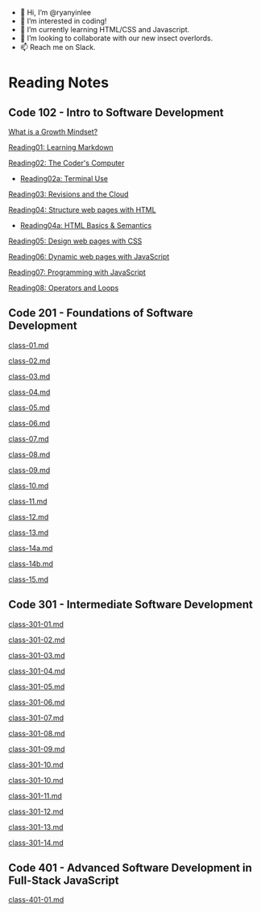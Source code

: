 - 👋 Hi, I’m @ryanyinlee
- 👀 I’m interested in coding!
- 🌱 I’m currently learning HTML/CSS and Javascript.
- 💞️ I’m looking to collaborate with our new insect overlords.
- 📫 Reach me on Slack.

# Reading Notes

## Code 102 - Intro to Software Development

[What is a Growth Mindset?](growthmindset.md)

[Reading01: Learning Markdown](reading01.md)

[Reading02: The Coder's Computer](reading02.md)
- [Reading02a: Terminal Use](reading02a.html)

[Reading03: Revisions and the Cloud](reading03.md)

[Reading04: Structure web pages with HTML](reading04.md)
- [Reading04a: HTML Basics & Semantics](reading04a.md)

[Reading05: Design web pages with CSS](reading05.md)

[Reading06: Dynamic web pages with JavaScript](reading06.md)

[Reading07: Programming with JavaScript](reading07.md)

[Reading08: Operators and Loops](reading08.md)

## Code 201 - Foundations of Software Development

[class-01.md](class-01.md)

[class-02.md](class-02.md)

[class-03.md](class-03.md)

[class-04.md](class-04.md)

[class-05.md](class-05.md)

[class-06.md](class-06.md)

[class-07.md](class-07.md)

[class-08.md](class-08.md)

[class-09.md](class-09.md)

[class-10.md](class-10.md)

[class-11.md](class-11.md)

[class-12.md](class-12.md)

[class-13.md](class-13.md)

[class-14a.md](class-14a.md)

[class-14b.md](class-14b.md)

[class-15.md](class-15.md)

## Code 301 - Intermediate Software Development

[class-301-01.md](class-301-01.md)

[class-301-02.md](class-301-02.md)

[class-301-03.md](class-301-03.md)

[class-301-04.md](class-301-04.md)

[class-301-05.md](class-301-05.md)

[class-301-06.md](class-301-06.md)

[class-301-07.md](class-301-07.md)

[class-301-08.md](class-301-08.md)

[class-301-09.md](class-301-09.md)

[class-301-10.md](class-301-10.md)

[class-301-10.md](class-301-10.md)

[class-301-11.md](class-301-11.md)

[class-301-12.md](class-301-12.md)

[class-301-13.md](class-301-13.md)

[class-301-14.md](class-301-14.md)

## Code 401 - Advanced Software Development in Full-Stack JavaScript

[class-401-01.md](class-401-01.md)

<!---
ryanyinlee/ryanyinlee is a ✨ special ✨ repository because its `README.md` (this file) appears on your GitHub profile.
You can click the Preview link to take a look at your changes.
--->
